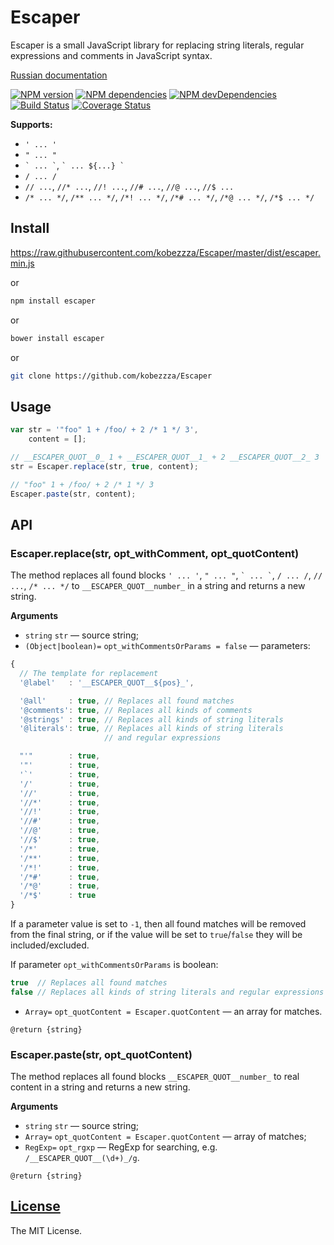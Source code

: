 Escaper
=======

Escaper is a small JavaScript library for replacing string literals, regular expressions and comments in JavaScript syntax.

[Russian documentation](https://github.com/kobezzza/Escaper/blob/master/README.ru.md)

[![NPM version](http://img.shields.io/npm/v/escaper.svg?style=flat)](http://badge.fury.io/js/escaper)
[![NPM dependencies](http://img.shields.io/david/kobezzza/Escaper.svg?style=flat)](https://david-dm.org/kobezzza/Escaper#info=dependencies&view=table)
[![NPM devDependencies](http://img.shields.io/david/dev/kobezzza/Escaper.svg?style=flat)](https://david-dm.org/kobezzza/Escaper#info=devDependencies&view=table)
[![Build Status](http://img.shields.io/travis/kobezzza/Escaper.svg?style=flat&branch=master)](https://travis-ci.org/kobezzza/Escaper)
[![Coverage Status](http://img.shields.io/coveralls/kobezzza/Escaper.svg?style=flat)](https://coveralls.io/r/kobezzza/Escaper?branch=master)

**Supports:**

* `' ... '`
* `" ... "`
* `` ` ... ` ``, `` ` ... ${...} ` ``
* `/ ... /`
* `// ...`, `//* ...`, `//! ...`, `//# ...`, `//@ ...`, `//$ ...`
* `/* ... */`, `/** ... */`, `/*! ... */`, `/*# ... */`, `/*@ ... */`, `/*$ ... */`

## Install

https://raw.githubusercontent.com/kobezzza/Escaper/master/dist/escaper.min.js

or

```bash
npm install escaper
```

or

```bash
bower install escaper
```

or

```bash
git clone https://github.com/kobezzza/Escaper
```

## Usage

```js
var str = '"foo" 1 + /foo/ + 2 /* 1 */ 3',
    content = [];

// __ESCAPER_QUOT__0_ 1 + __ESCAPER_QUOT__1_ + 2 __ESCAPER_QUOT__2_ 3
str = Escaper.replace(str, true, content);

// "foo" 1 + /foo/ + 2 /* 1 */ 3
Escaper.paste(str, content);
```

## API
### Escaper.replace(str, opt_withComment, opt_quotContent)

The method replaces all found blocks `' ... '`, `" ... "`, `` ` ... ` ``, `/ ... /`, `// ...`, `/* ... */` to
`__ESCAPER_QUOT__number_` in a string and returns a new string.

**Arguments**

* `string` `str` — source string;
* `(Object|boolean)=` `opt_withCommentsOrParams = false` — parameters:

```js
{
  // The template for replacement
  '@label'   : '__ESCAPER_QUOT__${pos}_',

  '@all'     : true, // Replaces all found matches
  '@comments': true, // Replaces all kinds of comments
  '@strings' : true, // Replaces all kinds of string literals
  '@literals': true, // Replaces all kinds of string literals
                     // and regular expressions

  "'"        : true,
  '"'        : true,
  '`'        : true,
  '/'        : true,
  '//'       : true,
  '//*'      : true,
  '//!'      : true,
  '//#'      : true,
  '//@'      : true,
  '//$'      : true,
  '/*'       : true,
  '/**'      : true,
  '/*!'      : true,
  '/*#'      : true,
  '/*@'      : true,
  '/*$'      : true
}
```

If a parameter value is set to `-1`, then all found matches will be removed from the final string, or if the value will be set to
`true`/`false` they will be included/excluded.

If parameter `opt_withCommentsOrParams` is boolean:

```js
true  // Replaces all found matches
false // Replaces all kinds of string literals and regular expressions
```

* `Array=` `opt_quotContent = Escaper.quotContent` — an array for matches.

`@return {string}`

### Escaper.paste(str, opt_quotContent)

The method replaces all found blocks `__ESCAPER_QUOT__number_` to real content in a string and returns a new string.

**Arguments**

* `string` `str` — source string;
* `Array=` `opt_quotContent = Escaper.quotContent` — array of matches;
* `RegExp=` `opt_rgxp` — RegExp for searching, e.g. `/__ESCAPER_QUOT__(\d+)_/g`.

`@return {string}`

## [License](https://github.com/kobezzza/Escaper/blob/master/LICENSE)

The MIT License.
